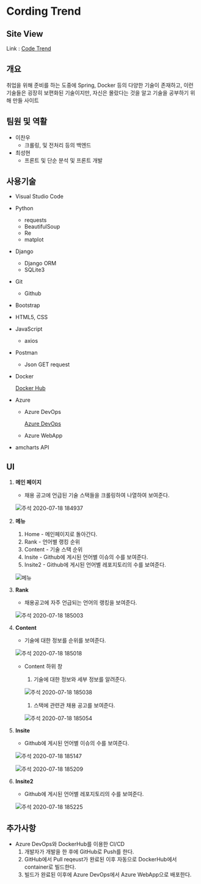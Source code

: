 # Cording Trend

## Site View

Link : [Code Trend](https://cordingtrend.azurewebsites.net/mains/)

## 개요

취업을 위해 준비를 하는 도중에 Spring, Docker 등의 다양한 기술이 존재하고, 이런 기술들은 굉장히 보편화된 기술이지만,  자신은 몰랐다는 것을 알고 기술을 공부하기 위해 만들 사이트

## 팀원 및 역활

- 이찬우
  - 크롤링, 및 전처리 등의 백엔드
- 최성현
  - 프론트 및 단순 분석 및 프론트 개발

## 사용기술

- Visual Studio Code

- Python

  - requests
  - BeautifulSoup
  - Re
  - matplot

- Django

  - Django ORM
  - SQLite3

- Git

  - Github

- Bootstrap

- HTML5, CSS

- JavaScript

  - axios

- Postman

  - Json GET request

- Docker

  [Docker Hub](https://hub.docker.com/r/alphanewbie/leesin)

- Azure

  - Azure DevOps

    [Azure DevOps](https://dev.azure.com/LeeSinsProject/Django)

  - Azure WebApp

- amcharts API

## UI

1. **메인 페이지**

   - 채용 공고에 언급된 기술 스택들을 크롤링하여 나열하여 보여준다.

   ![주석 2020-07-18 184937](https://user-images.githubusercontent.com/50443940/87879661-48139680-ca27-11ea-9ad1-adbb42166c63.png)

2. **메뉴**

   1. Home - 메인페이지로 돌아간다.
   2. Rank - 언어별 랭킹 순위
   3. Content - 기술 스택 순위
   4. Insite - Github에 게시된 언어별 이슈의 수를 보여준다.
   5. Insite2 - Github에 게시된 언어별 레포지토리의 수를 보여준다.

   ![메뉴](https://user-images.githubusercontent.com/50443940/87879683-68dbec00-ca27-11ea-8160-36e4b204118d.png)

3. **Rank**

   - 채용공고에 자주 언급되는 언어의 랭킹을 보여준다.

   ![주석 2020-07-18 185003](https://user-images.githubusercontent.com/50443940/87879708-7a24f880-ca27-11ea-8186-2ea8f5058776.png)

4. **Content**

   - 기술에 대한 정보를 순위를 보여준다.

   ![주석 2020-07-18 185018](https://user-images.githubusercontent.com/50443940/87879719-87da7e00-ca27-11ea-8d16-69b27e5b70f7.png)

   - Content 하위 창

     1. 기술에 대한 정보와 세부 정보를 알려준다.

     ![주석 2020-07-18 185038](https://user-images.githubusercontent.com/50443940/87879752-932da980-ca27-11ea-88fb-bdce10dacbd8.png)

     1. 스택에 관련관 채용 공고를 보여준다.

     ![주석 2020-07-18 185054](https://user-images.githubusercontent.com/50443940/87879760-a04a9880-ca27-11ea-9aee-97459d3d8547.png)

5. **Insite**

   - Github에 게시된 언어별 이슈의 수를 보여준다.

   ![주석 2020-07-18 185147](https://user-images.githubusercontent.com/50443940/87879766-ad678780-ca27-11ea-951c-87a8f97abc3a.png)
   
   ![주석 2020-07-18 185209](https://user-images.githubusercontent.com/50443940/87879768-af314b00-ca27-11ea-8fd7-ac8b41ca193d.png)


6. **Insite2**

   - Github에 게시된 언어별 레포지토리의 수를 보여준다.

   ![주석 2020-07-18 185225](https://user-images.githubusercontent.com/50443940/87879778-bce6d080-ca27-11ea-86f7-7bfb30f53d71.png)



## 추가사항

- Azure DevOps와 DockerHub를 이용한 CI/CD
  1. 개발자가 개발을 한 후에 GitHub로 Push를 한다.
  2. GitHub에서 Pull reqeust가 완료된 이후 자동으로 DockerHub에서 container로 빌드한다.
  3. 빌드가 완료된 이후에 Azure DevOps에서 Azure WebApp으로 배포한다.